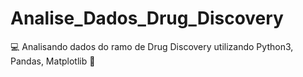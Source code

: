 # Analise_Dados_Drug_Discovery
💻 Analisando dados do ramo de Drug Discovery utilizando Python3, Pandas, Matplotlib 🚀 
